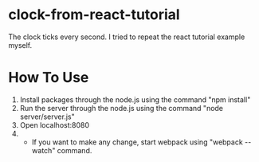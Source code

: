 # clock-from-react-tutorial
The clock ticks every second. I tried to repeat the react tutorial example myself.

# How To Use
1) Install packages through the node.js using the command "npm install"
2) Run the server through the node.js using the command "node server/server.js"
3) Open localhost:8080
4) * If you want to make any change, start webpack using "webpack --watch" command.
